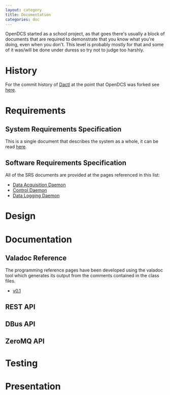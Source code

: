 ```yaml
---
layout: category
title: Documentation
categories: doc
---
```


OpenDCS started as a school project, as that goes there's usually a block of
documents that are required to demonstrate that you know what you're doing, even
when you don't. This level is probably mostly for that and some of it was/will
be done under duress so try not to judge too harshly.

# History

For the commit history of [Dactl][dactl] at the point that OpenDCS was forked
see [here][history].

# Requirements

## System Requirements Specification

This is a single document that describes the system as a whole, it can be read
[here][opendcs-srs].

## Software Requirements Specification

All of the SRS documents are provided at the pages referenced in this list:

* [Data Acquisition Daemon][dcs-daqd-srs]
* [Control Daemon][dcs-controld-srs]
* [Data Logging Daemon][dcs-logd-srs]

# Design

# Documentation

## Valadoc Reference

The programming reference pages have been developed using the valadoc tool which
generates its output from the comments contained in the class files.

* [v0.1](/doc/ref/dcs-0.1/)

## REST API

## DBus API

## ZeroMQ API

# Testing

# Presentation

[dactl]: https://github.com/coanda/dactl
[history]: /doc/dactl/2016/08/31/history.html
[opendcs-srs]: /doc/requirements/opendcs-srs.html
[dcs-daqd-srs]: /doc/requirements/dcs-daqd-srs.html
[dcs-controld-srs]: /doc/requirements/dcs-controld-srs.html
[dcs-logd-srs]: /doc/requirements/dcs-logd-srs.html

